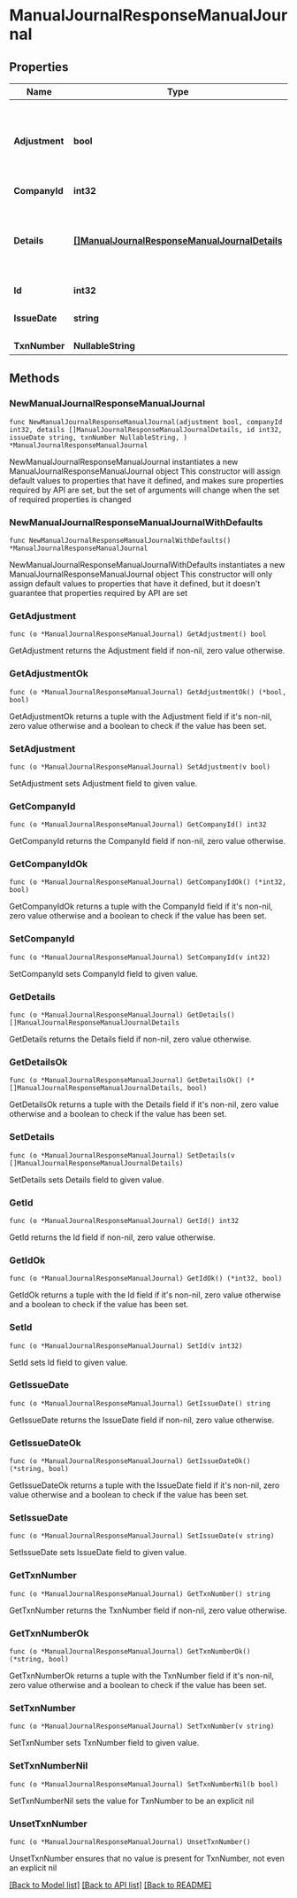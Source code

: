 # ManualJournalResponseManualJournal

## Properties

Name | Type | Description | Notes
------------ | ------------- | ------------- | -------------
**Adjustment** | **bool** | 決算整理仕訳フラグ（falseまたは未指定の場合: 日常仕訳） | 
**CompanyId** | **int32** | 事業所ID | 
**Details** | [**[]ManualJournalResponseManualJournalDetails**](ManualJournalResponseManualJournalDetails.md) | 貸借行一覧（配列）: 貸借合わせて100行まで登録できます。 | 
**Id** | **int32** | 振替伝票ID | 
**IssueDate** | **string** | 発生日 (yyyy-mm-dd) | 
**TxnNumber** | **NullableString** | 仕訳番号 | 

## Methods

### NewManualJournalResponseManualJournal

`func NewManualJournalResponseManualJournal(adjustment bool, companyId int32, details []ManualJournalResponseManualJournalDetails, id int32, issueDate string, txnNumber NullableString, ) *ManualJournalResponseManualJournal`

NewManualJournalResponseManualJournal instantiates a new ManualJournalResponseManualJournal object
This constructor will assign default values to properties that have it defined,
and makes sure properties required by API are set, but the set of arguments
will change when the set of required properties is changed

### NewManualJournalResponseManualJournalWithDefaults

`func NewManualJournalResponseManualJournalWithDefaults() *ManualJournalResponseManualJournal`

NewManualJournalResponseManualJournalWithDefaults instantiates a new ManualJournalResponseManualJournal object
This constructor will only assign default values to properties that have it defined,
but it doesn't guarantee that properties required by API are set

### GetAdjustment

`func (o *ManualJournalResponseManualJournal) GetAdjustment() bool`

GetAdjustment returns the Adjustment field if non-nil, zero value otherwise.

### GetAdjustmentOk

`func (o *ManualJournalResponseManualJournal) GetAdjustmentOk() (*bool, bool)`

GetAdjustmentOk returns a tuple with the Adjustment field if it's non-nil, zero value otherwise
and a boolean to check if the value has been set.

### SetAdjustment

`func (o *ManualJournalResponseManualJournal) SetAdjustment(v bool)`

SetAdjustment sets Adjustment field to given value.


### GetCompanyId

`func (o *ManualJournalResponseManualJournal) GetCompanyId() int32`

GetCompanyId returns the CompanyId field if non-nil, zero value otherwise.

### GetCompanyIdOk

`func (o *ManualJournalResponseManualJournal) GetCompanyIdOk() (*int32, bool)`

GetCompanyIdOk returns a tuple with the CompanyId field if it's non-nil, zero value otherwise
and a boolean to check if the value has been set.

### SetCompanyId

`func (o *ManualJournalResponseManualJournal) SetCompanyId(v int32)`

SetCompanyId sets CompanyId field to given value.


### GetDetails

`func (o *ManualJournalResponseManualJournal) GetDetails() []ManualJournalResponseManualJournalDetails`

GetDetails returns the Details field if non-nil, zero value otherwise.

### GetDetailsOk

`func (o *ManualJournalResponseManualJournal) GetDetailsOk() (*[]ManualJournalResponseManualJournalDetails, bool)`

GetDetailsOk returns a tuple with the Details field if it's non-nil, zero value otherwise
and a boolean to check if the value has been set.

### SetDetails

`func (o *ManualJournalResponseManualJournal) SetDetails(v []ManualJournalResponseManualJournalDetails)`

SetDetails sets Details field to given value.


### GetId

`func (o *ManualJournalResponseManualJournal) GetId() int32`

GetId returns the Id field if non-nil, zero value otherwise.

### GetIdOk

`func (o *ManualJournalResponseManualJournal) GetIdOk() (*int32, bool)`

GetIdOk returns a tuple with the Id field if it's non-nil, zero value otherwise
and a boolean to check if the value has been set.

### SetId

`func (o *ManualJournalResponseManualJournal) SetId(v int32)`

SetId sets Id field to given value.


### GetIssueDate

`func (o *ManualJournalResponseManualJournal) GetIssueDate() string`

GetIssueDate returns the IssueDate field if non-nil, zero value otherwise.

### GetIssueDateOk

`func (o *ManualJournalResponseManualJournal) GetIssueDateOk() (*string, bool)`

GetIssueDateOk returns a tuple with the IssueDate field if it's non-nil, zero value otherwise
and a boolean to check if the value has been set.

### SetIssueDate

`func (o *ManualJournalResponseManualJournal) SetIssueDate(v string)`

SetIssueDate sets IssueDate field to given value.


### GetTxnNumber

`func (o *ManualJournalResponseManualJournal) GetTxnNumber() string`

GetTxnNumber returns the TxnNumber field if non-nil, zero value otherwise.

### GetTxnNumberOk

`func (o *ManualJournalResponseManualJournal) GetTxnNumberOk() (*string, bool)`

GetTxnNumberOk returns a tuple with the TxnNumber field if it's non-nil, zero value otherwise
and a boolean to check if the value has been set.

### SetTxnNumber

`func (o *ManualJournalResponseManualJournal) SetTxnNumber(v string)`

SetTxnNumber sets TxnNumber field to given value.


### SetTxnNumberNil

`func (o *ManualJournalResponseManualJournal) SetTxnNumberNil(b bool)`

 SetTxnNumberNil sets the value for TxnNumber to be an explicit nil

### UnsetTxnNumber
`func (o *ManualJournalResponseManualJournal) UnsetTxnNumber()`

UnsetTxnNumber ensures that no value is present for TxnNumber, not even an explicit nil

[[Back to Model list]](../README.md#documentation-for-models) [[Back to API list]](../README.md#documentation-for-api-endpoints) [[Back to README]](../README.md)


